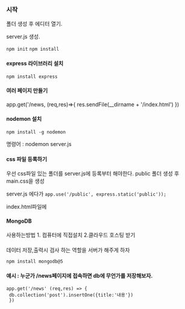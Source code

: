 ### 시작

폴더 생성 후 에디터 열기.

server.js 생성.

```npm init```
```npm install```

#### express 라이브러리 설치

```npm install express```

#### 여러 페이지 만들기

app.get('/news, (req,res)=>{
res.sendFile(__dirname + '/index.html')
})

#### nodemon 설치

```npm install -g nodemon```

명령어 : nodemon server.js

#### css 파일 등록하기

우선 css파일 있는 폴더를 server.js에 등록부터 해야한다.
public 폴더 생성 후 main.css을 생성

server.js 에다가
```app.use('/public', express.static('public'));```

index.html파일에 <link href="css파일경로">

#### MongoDB

사용하는방법 1. 컴퓨터에 직접설치 2.클라우드 호스팅 받기

####         

데이터 저장,출력시 검사 하는 역할을 서버가 해주게 하자

```npm install mongodb@5```

#### 예시  : 누군가 /news페이지에 접속하면 db에 무언가를 저장해보자.

```
app.get('/news' (req,res) => {
 db.collection('post').insertOne({title:'내용'})
 })
```